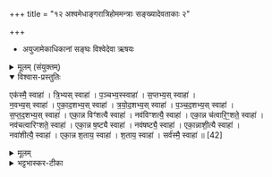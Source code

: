 +++
title = "१२ अश्वमेधाङ्गरात्रिहोममन्त्राः सङ्ख्यादेवताकाः २"

+++
- अयुजामेकाधिकानां सङ्घः
विश्वेदेवा ऋषयः
<details><summary>मूलम् (संयुक्तम्)</summary>

एक॑स्मै॒ स्वाहा॑ त्रि॒भ्यस्स्वाहा॑ प॒ञ्चभ्य॒स्स्वाहा॑ स॒प्तभ्य॒स्स्वाहा॑ न॒वभ्य॒स्स्वाहै॑काद॒शभ्य॒स्स्वाहा॑ त्रयोद॒शभ्य॒स्स्वाहा॑ पञ्चद॒शभ्य॒स्स्वाहा॑ सप्तद॒शभ्य॒स्स्वाहैका॒न्न विꣳ॑श॒त्यै स्वाहा॒ नव॑विꣳशत्यै॒ स्वाहैका॒न्न च॑त्वारि॒ꣳ॒शते॒ स्वाहा॒ नव॑चत्वारिꣳशते॒ स्वाहैका॒न्न ष॒ष्ट्यै स्वाहा॒ नव॑षष्ट्यै॒ स्वाहैका॒न्नाशी॒त्यै स्वाहा॒ नवा॑शीत्यै॒ स्वाहैका॒न्न श॒ताय॒ स्वाहा॑ श॒ताय॒ स्वाहा॒ सर्व॑स्मै॒ स्वाहा॑ ॥ [42]  
</details>

<details open><summary>विश्वास-प्रस्तुतिः</summary>

एक॑स्मै॒ स्वाहा॑ । त्रि॒भ्यस् स्वाहा॑ । प॒ञ्चभ्य॒स्स्वाहा॑ । स॒प्तभ्य॒स् स्वाहा॑ ।  
न॒वभ्य॒स् स्वाहा॑ । ए॒का॒द॒शभ्य॒स् स्वाहा॑ । त्र॒यो॒द॒शभ्य॒स् स्वाहा॑ । प॒ञ्च॒द॒शभ्य॒स् स्वाहा॑ ।  
स॒प्त॒द॒शभ्य॒स् स्वाहा॑ । एका॒न्न विꣳ॑शत्यै स्वाहा॑ । नव॑विꣳशत्यै॒ स्वाहा॑ । एका॒न्न च॑त्वारि॒ꣳ॒शते॒ स्वाहा॑ ।  
नव॑चत्वारिꣳशते॒ स्वाहा॑ । एका॒न्न ष॒ष्ट्यै स्वाहा॑ । नव॑षष्ट्यै॒ स्वाहा॑ । एका॒न्नाशी॒त्यै स्वाहा॑ ।  
नवा॑शीत्यै॒ स्वाहा॑ । एका॒न्न श॒ताय॒ स्वाहा॑ । श॒ताय॒ स्वाहा॑ । सर्व॑स्मै॒ स्वाहा॑ ॥ [42]  
</details>

<details><summary>मूलम्</summary>

एक॑स्मै॒ स्वाहा॑ । त्रि॒भ्यस् स्वाहा॑ । प॒ञ्चभ्य॒स्स्वाहा॑ । स॒प्तभ्य॒स् स्वाहा॑ ।  
न॒वभ्य॒स् स्वाहा॑ । ए॒का॒द॒शभ्य॒स् स्वाहा॑ । त्र॒यो॒द॒शभ्य॒स् स्वाहा॑ । प॒ञ्च॒द॒शभ्य॒स् स्वाहा॑ ।  
स॒प्त॒द॒शभ्य॒स् स्वाहा॑ । एका॒न्न विꣳ॑शत्यै स्वाहा॑ । नव॑विꣳशत्यै॒ स्वाहा॑ । एका॒न्न च॑त्वारि॒ꣳ॒शते॒ स्वाहा॑ ।  
नव॑चत्वारिꣳशते॒ स्वाहा॑ । एका॒न्न ष॒ष्ट्यै स्वाहा॑ । नव॑षष्ट्यै॒ स्वाहा॑ । एका॒न्नाशी॒त्यै स्वाहा॑ ।  
नवा॑शीत्यै॒ स्वाहा॑ । एका॒न्न श॒ताय॒ स्वाहा॑ । श॒ताय॒ स्वाहा॑ । सर्व॑स्मै॒ स्वाहा॑ ॥ [42]  
</details>

<details><summary>भट्टभास्कर-टीका</summary>

1अथ अयुग्माः सङ्ख्याः एकादिद्व्युत्तरा उपादीयन्ते - एकस्मा इत्यादि ॥ गतम् । युग्मत्वेऽपि शतसङ्ख्याया उपादाने हेतुरुक्तः । द्वाभ्यां शताभ्यामित्यपि नोक्तं युग्मत्वादेव । सर्वस्मा इति चानुक्तसमुच्चयार्थमुक्तम् ॥

इति सप्तमे द्वितीये द्वादशोनुवाकः ॥  
</details>
